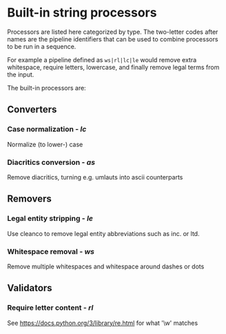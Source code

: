 # Built-in string processors

Processors are listed here categorized by type.
The two-letter codes after names are the pipeline identifiers
that can be used to combine processors to be run in a sequence.

For example a pipeline defined as `ws|rl|lc|le` would remove extra whitespace,
require letters, lowercase, and finally remove legal terms from the input.

The built-in processors are:

## Converters

### Case normalization - *lc*

Normalize (to lower-) case

### Diacritics conversion - *as*

Remove diacritics, turning e.g. umlauts into ascii counterparts

## Removers

### Legal entity stripping - *le*

Use cleanco to remove legal entity abbreviations such as inc. or ltd.

### Whitespace removal - *ws*

Remove multiple whitespaces and whitespace around dashes or dots

## Validators

### Require letter content - *rl*

See https://docs.python.org/3/library/re.html for what '\w' matches


